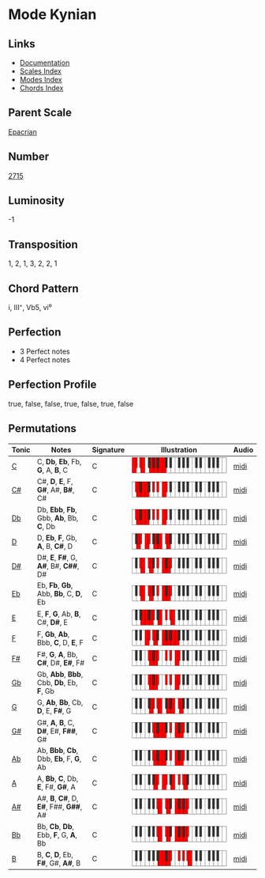 # Mode Kynian

## Links

- [Documentation](README.md)
- [Scales Index](Scales.md)
- [Modes Index](Modes.md)
- [Chords Index](Chords.md)

## Parent Scale

[Epacrian](ScaleEpacrian.md)

## Number

[2715](https://ianring.com/musictheory/scales/2715)

## Luminosity

-1

## Transposition

1, 2, 1, 3, 2, 2, 1

## Chord Pattern

i, III⁺, Vb5, vi⁰

## Perfection

- 3 Perfect notes
- 4 Perfect notes

## Perfection Profile

true, false, false, true, false, true, false

## Permutations

| Tonic | Notes | Signature | Illustration | Audio |
|-------|-------|-----------|--------------|-------|
| [C](ModeCNaturalKynian.md) | C, **Db**, **Eb**, Fb, **G**, A, **B**, C | C | ![CNaturalKynian](ModeCNaturalKynian.png) | [midi](https://github.com/edipermadi/music/blob/main/docs/ModeCNaturalKynian.mid?raw=true) |
| [C#](ModeCSharpKynian.md) | C#, **D**, **E**, F, **G#**, A#, **B#**, C# | C | ![CSharpKynian](ModeCSharpKynian.png) | [midi](https://github.com/edipermadi/music/blob/main/docs/ModeCSharpKynian.mid?raw=true) |
| [Db](ModeDFlatKynian.md) | Db, **Ebb**, **Fb**, Gbb, **Ab**, Bb, **C**, Db | C | ![DFlatKynian](ModeDFlatKynian.png) | [midi](https://github.com/edipermadi/music/blob/main/docs/ModeDFlatKynian.mid?raw=true) |
| [D](ModeDNaturalKynian.md) | D, **Eb**, **F**, Gb, **A**, B, **C#**, D | C | ![DNaturalKynian](ModeDNaturalKynian.png) | [midi](https://github.com/edipermadi/music/blob/main/docs/ModeDNaturalKynian.mid?raw=true) |
| [D#](ModeDSharpKynian.md) | D#, **E**, **F#**, G, **A#**, B#, **C##**, D# | C | ![DSharpKynian](ModeDSharpKynian.png) | [midi](https://github.com/edipermadi/music/blob/main/docs/ModeDSharpKynian.mid?raw=true) |
| [Eb](ModeEFlatKynian.md) | Eb, **Fb**, **Gb**, Abb, **Bb**, C, **D**, Eb | C | ![EFlatKynian](ModeEFlatKynian.png) | [midi](https://github.com/edipermadi/music/blob/main/docs/ModeEFlatKynian.mid?raw=true) |
| [E](ModeENaturalKynian.md) | E, **F**, **G**, Ab, **B**, C#, **D#**, E | C | ![ENaturalKynian](ModeENaturalKynian.png) | [midi](https://github.com/edipermadi/music/blob/main/docs/ModeENaturalKynian.mid?raw=true) |
| [F](ModeFNaturalKynian.md) | F, **Gb**, **Ab**, Bbb, **C**, D, **E**, F | C | ![FNaturalKynian](ModeFNaturalKynian.png) | [midi](https://github.com/edipermadi/music/blob/main/docs/ModeFNaturalKynian.mid?raw=true) |
| [F#](ModeFSharpKynian.md) | F#, **G**, **A**, Bb, **C#**, D#, **E#**, F# | C | ![FSharpKynian](ModeFSharpKynian.png) | [midi](https://github.com/edipermadi/music/blob/main/docs/ModeFSharpKynian.mid?raw=true) |
| [Gb](ModeGFlatKynian.md) | Gb, **Abb**, **Bbb**, Cbb, **Db**, Eb, **F**, Gb | C | ![GFlatKynian](ModeGFlatKynian.png) | [midi](https://github.com/edipermadi/music/blob/main/docs/ModeGFlatKynian.mid?raw=true) |
| [G](ModeGNaturalKynian.md) | G, **Ab**, **Bb**, Cb, **D**, E, **F#**, G | C | ![GNaturalKynian](ModeGNaturalKynian.png) | [midi](https://github.com/edipermadi/music/blob/main/docs/ModeGNaturalKynian.mid?raw=true) |
| [G#](ModeGSharpKynian.md) | G#, **A**, **B**, C, **D#**, E#, **F##**, G# | C | ![GSharpKynian](ModeGSharpKynian.png) | [midi](https://github.com/edipermadi/music/blob/main/docs/ModeGSharpKynian.mid?raw=true) |
| [Ab](ModeAFlatKynian.md) | Ab, **Bbb**, **Cb**, Dbb, **Eb**, F, **G**, Ab | C | ![AFlatKynian](ModeAFlatKynian.png) | [midi](https://github.com/edipermadi/music/blob/main/docs/ModeAFlatKynian.mid?raw=true) |
| [A](ModeANaturalKynian.md) | A, **Bb**, **C**, Db, **E**, F#, **G#**, A | C | ![ANaturalKynian](ModeANaturalKynian.png) | [midi](https://github.com/edipermadi/music/blob/main/docs/ModeANaturalKynian.mid?raw=true) |
| [A#](ModeASharpKynian.md) | A#, **B**, **C#**, D, **E#**, F##, **G##**, A# | C | ![ASharpKynian](ModeASharpKynian.png) | [midi](https://github.com/edipermadi/music/blob/main/docs/ModeASharpKynian.mid?raw=true) |
| [Bb](ModeBFlatKynian.md) | Bb, **Cb**, **Db**, Ebb, **F**, G, **A**, Bb | C | ![BFlatKynian](ModeBFlatKynian.png) | [midi](https://github.com/edipermadi/music/blob/main/docs/ModeBFlatKynian.mid?raw=true) |
| [B](ModeBNaturalKynian.md) | B, **C**, **D**, Eb, **F#**, G#, **A#**, B | C | ![BNaturalKynian](ModeBNaturalKynian.png) | [midi](https://github.com/edipermadi/music/blob/main/docs/ModeBNaturalKynian.mid?raw=true) |
